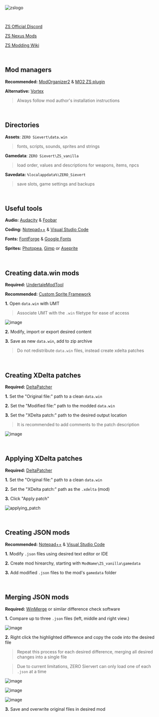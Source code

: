 &nbsp;

![zslogo](https://github.com/ssjshields/zs-modding/assets/88489119/e4c3417c-50a3-493c-bfc7-77d70d282939)

&nbsp;

[ZS Official Discord](https://discord.gg/sievert)

[ZS Nexus Mods](https://www.nexusmods.com/zerosievert)

[ZS Modding Wiki](https://zero-sievert.fandom.com/wiki/Modding)

&nbsp;

## Mod managers

**Recommended:** [ModOrganizer2](https://github.com/ModOrganizer2/modorganizer) & [MO2 ZS plugin](https://www.nexusmods.com/site/mods/617?tab=description)

**Alternative:** [Vortex](https://www.nexusmods.com/about/vortex/)

> Always follow mod author's installation instructions

&nbsp;

## Directories
**Assets**: `ZERO Sievert\data.win`
> fonts, scripts, sounds, sprites and strings

**Gamedata**: `ZERO Sievert\ZS_vanilla`
> load order, values and descriptions for weapons, items, npcs

**Savedata:** `%localappdata%\ZERO_Sievert`
> save slots, game settings and backups

&nbsp;

## Useful tools
**Audio:** [Audacity](https://www.audacityteam.org/) & [Foobar](https://www.foobar2000.org/)

**Coding:** [Notepad++](https://notepad-plus-plus.org/) & [Visual Studio Code](https://code.visualstudio.com/)

**Fonts:** [FontForge](https://fontforge.org/en-US/) & [Google Fonts](https://fonts.google.com/)

**Sprites:** [Photopea](https://www.photopea.com/), [Gimp](https://www.gimp.org/) or [Aseprite](https://www.aseprite.org)

&nbsp;

## Creating data.win mods
**Required:** [UndertaleModTool](https://github.com/krzys-h/UndertaleModTool)

**Recommended:** [Custom Sprite Framework](https://www.nexusmods.com/zerosievert/mods/16)

**1.** Open `data.win` with UMT

> Associate UMT with the `.win` filetype for ease of access

![image](https://github.com/ssjshields/zs-modding/assets/88489119/23ac2745-d6b6-4147-992b-25479d6e88a0)

**2.** Modify, import or export desired content

**3.** Save as new `data.win`, add to zip archive

> Do not redistribute `data.win` files, instead create xdelta patches

&nbsp;

## Creating XDelta patches
**Required:** [DeltaPatcher](https://github.com/marco-calautti/DeltaPatcher)

**1.** Set the "Original file:" path to a clean `data.win`

**2.** Set the "Modified file:" path to the modded `data.win` 

**3.** Set the "XDelta patch:" path to the desired output location

> It is recommended to add comments to the patch description

![image](https://github.com/ssjshields/zs-modding/assets/88489119/afd07b1b-b683-4fa0-ac5c-f3d1d11ac6b6)

&nbsp;

## Applying XDelta patches
**Required:** [DeltaPatcher](https://github.com/marco-calautti/DeltaPatcher)

**1.** Set the "Original file:" path to a clean `data.win`

**2.** Set the "XDelta patch:" path as the `.xdelta` (mod)

**3.** Click "Apply patch"

![applying_patch](https://github.com/ssjshields/zs-modding/assets/88489119/5c0553f5-b883-4e34-890e-fa5c43d78cd3)

&nbsp;

## Creating JSON mods
**Recommended:** [Notepad++](https://notepad-plus-plus.org/) & [Visual Studio Code](https://code.visualstudio.com/)

**1.** Modify `.json` files using desired text editor or IDE

**2.** Create mod hirearchy, starting with `ModName\ZS_vanilla\gamedata`

**3.** Add modified `.json` files to the mod's `gamedata` folder

&nbsp;

## Merging JSON mods
**Required:** [WinMerge](https://winmerge.org/?lang=en) or similar difference check software

**1.** Compare up to three `.json` files (left, middle and right view.)

![image](https://github.com/ssjshields/zs-modding/assets/88489119/cc9311f2-f755-4472-94ae-1825df1c0501)

**2.** Right click the highlighted difference and copy the code into the desired file

> Repeat this process for each desired difference, merging all desired changes into a single file

> Due to current limitations, ZERO Siervert can only load one of each `.json` at a time

![image](https://github.com/ssjshields/zs-modding/assets/88489119/dec67afc-b4cd-4b01-b624-8ed98610b8f2)

![image](https://github.com/ssjshields/zs-modding/assets/88489119/d4149992-81d1-4f0d-be76-7518cb51f48f)

![image](https://github.com/ssjshields/zs-modding/assets/88489119/2e86bbb9-8c27-4762-8601-ff77dfb5b05e)

**3.** Save and overwrite original files in desired mod

